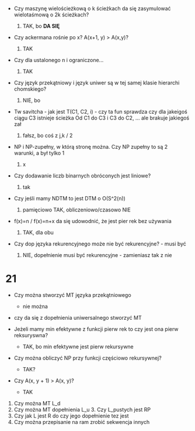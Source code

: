 - Czy maszynę wielościeżkową o k ścieżkach da się zasymulować wielotaśmową o 2k ścieżkach?
	1. TAK, bo **DA SIĘ**
	
- Czy ackermana rośnie po x? A(x+1, y) > A(x,y)?
	1. TAK

- Czy dla ustalonego n i ograniczone...
	1. TAK

- Czy język przekątniowy i język uniwer są w tej samej klasie hierarchi chomskiego?
	1. NIE, bo 

- Tw savitcha - jak jest T(C1, C2, i) - czy ta fun sprawdza czy dla jakeigoś ciągu C3 istnieje ścieżka Od C1 do C3 i C3 do C2, ... ale brakuje jakiegoś zał
	1. fałsz, bo coś z j,k / 2

- NP i NP-zupełny, w którą stronę można. Czy NP zupełny to są 2 warunki, a był tylko 1 
	1. x

- Czy dodawanie liczb binarnych obróconych jest liniowe?
	1. tak

- Czy jeśli mamy NDTM to jest DTM o O(S^2(n))
	1. pamięciowo TAK, obliczeniowo/czasowo NIE

- f(x)=n / f(x)=n+x da się udowodnić, że jest pier rek bez używania
	1. TAK, dla obu

- Czy dop języka rekurencyjnego może nie być rekurencyjne? - musi być
	1. NIE, dopełnienie musi być rekurencyjne - zamieniasz tak z nie




# 21

- Czy można stworzyć MT języka przekątniowego
	- nie można

- czy da się z dopełnienia uniwersalnego stworzyć MT

- Jeżeli mamy min efektywne z funkcji pierw rek to czy jest ona pierw reksuryswna?
	- TAK, bo min efektywne jest pierw rekursywne

- Czy można obliczyć NP przy funkcji częściowo rekursywnej?
	- TAK?

- Czy A(x, y + 1) > A(x, y)?
	- TAK



1. Czy można MT L_d 
2. Czy można MT dopełnienia L_u 3. Czy L_pustych jest RP 
3. Czy jak L jest R do czy jego dopełnienie tez jest 
4. Czy można przepisanie na ram zrobić sekwencja innych